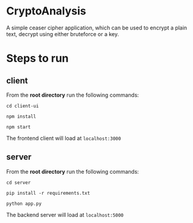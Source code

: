 # CryptoAnalysis

A simple ceaser cipher application, which can be used to encrypt a plain text, decrypt using either bruteforce or a key.


# Steps to run

## client

From the **root directory** run the following commands:

`cd client-ui`

`npm install`

`npm start`

The frontend client will load at `localhost:3000`

## server

From the **root directory** run the following commands:

`cd server`

`pip install -r requirements.txt `

`python app.py`

The backend server will load at `localhost:5000`

